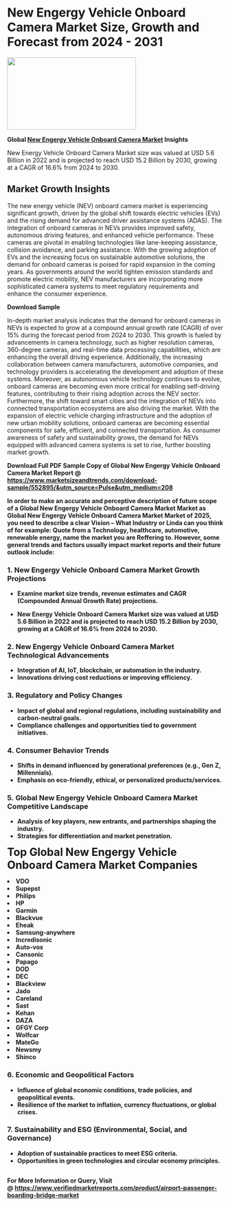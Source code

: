 <H1>New Engergy Vehicle Onboard Camera Market Size, Growth and Forecast from 2024 - 2031</H1><img class="aligncenter size-medium wp-image-584254" src="https://thirdeyenews.in/wp-content/uploads/2024/09/Global-Market-Research-300x168.jpeg" alt="" width="300" height="168" /><p><strong>Global&nbsp;<a href="https://www.marketsizeandtrends.com/download-sample/552895/&amp;utm_source=Pulse&amp;utm_medium=208">New Engergy Vehicle Onboard Camera Market</a> Insights</strong></p><p>New Energy Vehicle Onboard Camera Market size was valued at USD 5.6 Billion in 2022 and is projected to reach USD 15.2 Billion by 2030, growing at a CAGR of 16.6% from 2024 to 2030.</p><p><h2>Market Growth Insights</h2> <p>The new energy vehicle (NEV) onboard camera market is experiencing significant growth, driven by the global shift towards electric vehicles (EVs) and the rising demand for advanced driver assistance systems (ADAS). The integration of onboard cameras in NEVs provides improved safety, autonomous driving features, and enhanced vehicle performance. These cameras are pivotal in enabling technologies like lane-keeping assistance, collision avoidance, and parking assistance. With the growing adoption of EVs and the increasing focus on sustainable automotive solutions, the demand for onboard cameras is poised for rapid expansion in the coming years. As governments around the world tighten emission standards and promote electric mobility, NEV manufacturers are incorporating more sophisticated camera systems to meet regulatory requirements and enhance the consumer experience.</p> <p><strong>Download Sample</strong></p> <p>In-depth market analysis indicates that the demand for onboard cameras in NEVs is expected to grow at a compound annual growth rate (CAGR) of over 15% during the forecast period from 2024 to 2030. This growth is fueled by advancements in camera technology, such as higher resolution cameras, 360-degree cameras, and real-time data processing capabilities, which are enhancing the overall driving experience. Additionally, the increasing collaboration between camera manufacturers, automotive companies, and technology providers is accelerating the development and adoption of these systems. Moreover, as autonomous vehicle technology continues to evolve, onboard cameras are becoming even more critical for enabling self-driving features, contributing to their rising adoption across the NEV sector. Furthermore, the shift toward smart cities and the integration of NEVs into connected transportation ecosystems are also driving the market. With the expansion of electric vehicle charging infrastructure and the adoption of new urban mobility solutions, onboard cameras are becoming essential components for safe, efficient, and connected transportation. As consumer awareness of safety and sustainability grows, the demand for NEVs equipped with advanced camera systems is set to rise, further boosting market growth. <p><strong></p><p><span class=""><strong>Download Full PDF Sample Copy of Global New Engergy Vehicle Onboard Camera Market Report</strong> @ <a href="https://www.marketsizeandtrends.com/download-sample/552895/&amp;utm_source=Pulse&amp;utm_medium=208" target="_blank">https://www.marketsizeandtrends.com/download-sample/552895/&amp;utm_source=Pulse&amp;utm_medium=208</a></span></p><p>In order to make an accurate and perceptive description of future scope of a Global&nbsp;New Engergy Vehicle Onboard Camera Market Market as Global&nbsp;New Engergy Vehicle Onboard Camera Market Market of 2025, you need to describe a clear Vision &ndash; What Industry or Linda can you think of for example: Quote from a Technology, healthcare, automotive, renewable energy, name the market you are Reffering to. However, some general trends and factors usually impact market reports and their future outlook include:</p><h3>1.&nbsp;<strong>New Engergy Vehicle Onboard Camera Market Growth Projections</strong></h3><ul><li>Examine market size trends, revenue estimates and CAGR (Compounded Annual Growth Rate) projections.</li><li><p>New Energy Vehicle Onboard Camera Market size was valued at USD 5.6 Billion in 2022 and is projected to reach USD 15.2 Billion by 2030, growing at a CAGR of 16.6% from 2024 to 2030.</p></li></ul><h3>2.&nbsp;<strong>New Engergy Vehicle Onboard Camera Market Technological Advancements</strong></h3><ul><li>Integration of AI, IoT, blockchain, or automation in the industry.</li><li>Innovations driving cost reductions or improving efficiency.</li></ul><h3>3.&nbsp;<strong>Regulatory and Policy Changes</strong></h3><ul><li>Impact of global and regional regulations, including sustainability and carbon-neutral goals.</li><li>Compliance challenges and opportunities tied to government initiatives.</li></ul><h3>4.&nbsp;<strong>Consumer Behavior Trends</strong></h3><ul><li>Shifts in demand influenced by generational preferences (e.g., Gen Z, Millennials).</li><li>Emphasis on eco-friendly, ethical, or personalized products/services.</li></ul><h3>5.&nbsp;<strong>Global New Engergy Vehicle Onboard Camera Market Competitive Landscape</strong></h3><ul><li>Analysis of key players, new entrants, and partnerships shaping the industry.</li><li>Strategies for differentiation and market penetration.</li></ul><p data-pm-slice="1 1 []"><span style="color: inherit; font-family: inherit; font-size: 25px;">Top Global New Engergy Vehicle Onboard Camera Market Companies</span></p><div class="" data-test-id=""><p><li>VDO</li><li> Supepst</li><li> Philips</li><li> HP</li><li> Garmin</li><li> Blackvue</li><li> Eheak</li><li> Samsung-anywhere</li><li> Incredisonic</li><li> Auto-vox</li><li> Cansonic</li><li> Papago</li><li> DOD</li><li> DEC</li><li> Blackview</li><li> Jado</li><li> Careland</li><li> Sast</li><li> Kehan</li><li> DAZA</li><li> GFGY Corp</li><li> Wolfcar</li><li> MateGo</li><li> Newsmy</li><li> Shinco</li></p></div><h3>6.&nbsp;<strong>Economic and Geopolitical Factors</strong></h3><ul><li>Influence of global economic conditions, trade policies, and geopolitical events.</li><li>Resilience of the market to inflation, currency fluctuations, or global crises.</li></ul><h3>7.&nbsp;<strong>Sustainability and ESG (Environmental, Social, and Governance)</strong></h3><ul><li>Adoption of sustainable practices to meet ESG criteria.</li><li>Opportunities in green technologies and circular economy principles.</li></ul><h2><strong style="font-size: 14px;">For More Information or Query, Visit @&nbsp;</strong><a style="background-color: #ffffff; font-size: 14px;" href="https://www.marketsizeandtrends.com/report/new-engergy-vehicle-onboard-camera-market/" target="_blank">https://www.verifiedmarketreports.com/product/airport-passenger-boarding-bridge-market</a></h2>
